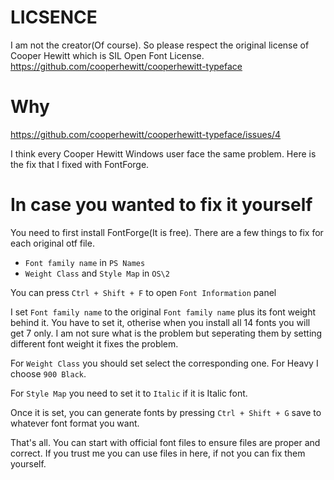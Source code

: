 # LICSENCE
I am not the creator(Of course). So please respect the original license of Cooper Hewitt which is SIL Open Font License.
https://github.com/cooperhewitt/cooperhewitt-typeface

# Why
https://github.com/cooperhewitt/cooperhewitt-typeface/issues/4

I think every Cooper Hewitt Windows user face the same problem. Here is the fix that I fixed with FontForge.

# In case you wanted to fix it yourself
You need to first install FontForge(It is free). There are a few things to fix for each original otf file.

 - `Font family name` in `PS Names`
 - `Weight Class` and `Style Map` in `OS\2`
 
 You can press `Ctrl + Shift + F` to open `Font Information` panel
 
 I set `Font family name` to the original `Font family name` plus its font weight behind it. You have to set it, otherise when you install all 14 fonts you will get 7 only. I am not sure what is the problem but seperating them by setting different font weight it fixes the problem.
 
 For `Weight Class` you should set select the corresponding one. For Heavy I choose `900 Black`.
 
 For `Style Map` you need to set it to `Italic` if it is Italic font.
 
 Once it is set, you can generate fonts by pressing `Ctrl + Shift + G` save to whatever font format you want.
 
 That's all. You can start with official font files to ensure files are proper and correct. If you trust me you can use files in here, if not you can fix them yourself.
 
